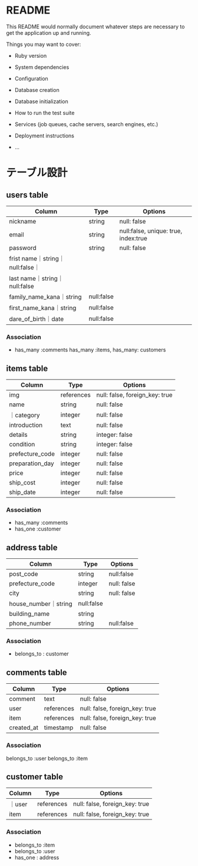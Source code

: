 # README

This README would normally document whatever steps are necessary to get the
application up and running.

Things you may want to cover:

* Ruby version

* System dependencies

* Configuration

* Database creation

* Database initialization

* How to run the test suite

* Services (job queues, cache servers, search engines, etc.)

* Deployment instructions

* ...
# テーブル設計

## users table

| Column   | Type   | Options     |
| -------- | ------ | ----------- |
| nickname     | string | null: false |
| email    | string | null:false, unique: true, index:true|
| password | string | null: false |
| frist name｜string｜null:false｜
| last name｜string｜null:false|
| family_name_kana｜string|null:false|
| first_name_kana｜string|null:false|
| dare_of_birth｜date|null:false|


### Association

- has_many :comments
has_many :items,
has_many: customers



## items table 

| Column | Type       | Options                        |
| ------ | ---------- | ------------------------------ |
| img   | references | null: false, foreign_key: true |
| name   | string | null: false| 
｜category|integer | null: false |
|introduction|text|null: false|
|details|string | integer: false |
| condition|string | integer: false |
| prefecture_code| integer | null: false |
| preparation_day| integer | null: false |
| price| integer | null: false |
| ship_cost | integer | null: false |
| ship_date| integer | null: false |



### Association

- has_many :comments 
- has_one :customer




## address table

| Column  | Type       | Options                        |
| ------- | ---------- | ------------------------------ |
| post_code|string|null:false|
| prefecture_code    | integer | null: false|
| city    | string | null: false|
| house_number｜string|null:false|
| building_name|string|
| phone_number|string|null:false|





### Association

- belongs_to : customer

## comments table

| Column  | Type       | Options                        |
| ------- | ---------- | ------------------------------ |
| comment|	text	|null: false|
|user	|references	|null: false, foreign_key: true|
|item	|references	|null: false, foreign_key: true|
|created_at	|timestamp	|null: false|


### Association
belongs_to :user
belongs_to :item



## customer table

| Column   | Type   | Options     |
| -------- | ------ | ----------- |
｜user |references|null: false, foreign_key: true
|item |references|null: false, foreign_key: true
### Association
- belongs_to :item
- belongs_to :user
- has_one : address 